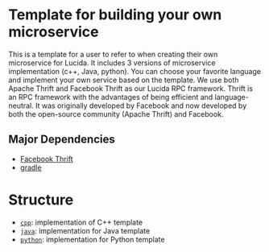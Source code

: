 # Template for building your own microservice

This is a template for a user to refer to when creating their own microservice for Lucida. It includes 3 versions of microservice implementation (c++, Java, python). You can choose your favorite language and implement your own service based on the template. We use both Apache Thrift and Facebook Thrift as our Lucida RPC framework. Thrift is an RPC framework with the advantages of being efficient and language-neutral. It was originally developed by Facebook and now developed by both the open-source community (Apache Thrift) and Facebook.

## Major Dependencies

- [Facebook Thrift](https://github.com/facebook/fbthrift)
- [gradle](https://gradle.org/)

# Structure

- [`cpp`](cpp): implementation of C++ template 
- [`java`](java): implementation for Java template
- [`python`](python): implementation for Python template
